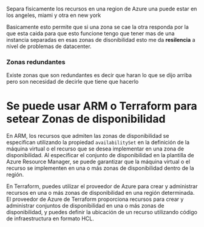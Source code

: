 Separa fisicamente los recursos en una region de Azure una puede estar en los angeles,  miami y otra en new york 

Basicamente esto permite que si una zona se cae la otra responda por la que esta caida para que esto funcione tengo que tener mas de una instancia separadas en esas zonas de disonibilidad esto me da **resilencia** a nivel de problemas de datacenter.

### Zonas redundantes
Existe zonas que son redundantes es decir que haran lo que se dijo arriba pero son necesidad de decirle que tiene que hacerlo

# Se puede usar ARM o Terraform para setear Zonas de disponibilidad

En ARM, los recursos que admiten las zonas de disponibilidad se especifican utilizando la propiedad `availabilitySet` en la definición de la máquina virtual o el recurso que se desea implementar en una zona de disponibilidad. Al especificar el conjunto de disponibilidad en la plantilla de Azure Resource Manager, se puede garantizar que la máquina virtual o el recurso se implementen en una o más zonas de disponibilidad dentro de la región.

En Terraform, puedes utilizar el proveedor de Azure para crear y administrar recursos en una o más zonas de disponibilidad en una región determinada. El proveedor de Azure de Terraform proporciona recursos para crear y administrar conjuntos de disponibilidad en una o más zonas de disponibilidad, y puedes definir la ubicación de un recurso utilizando código de infraestructura en formato HCL.